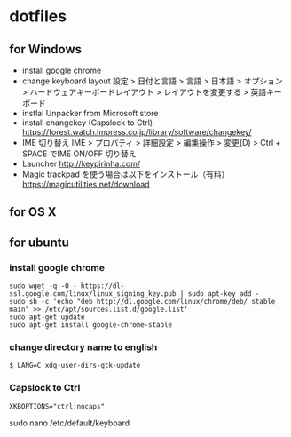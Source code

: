 # dotfiles

## for Windows

- install google chrome
- change keyboard layout
  設定 > 日付と言語 > 言語 > 日本語 > オプション > ハードウェアキーボードレイアウト > レイアウトを変更する > 英語キーボード
- instlal Unpacker from Microsoft store
- install changekey (Capslock to Ctrl)
  https://forest.watch.impress.co.jp/library/software/changekey/
- IME 切り替え 
  IME > プロパティ > 詳細設定 > 編集操作 > 変更(D) > Ctrl + SPACE でIME ON/OFF 切り替え
- Launcher
  http://keypirinha.com/
- Magic trackpad を使う場合は以下をインストール（有料）
  https://magicutilities.net/download

## for OS X


## for ubuntu

### install google chrome 

```
sudo wget -q -O - https://dl-ssl.google.com/linux/linux_signing_key.pub | sudo apt-key add -
sudo sh -c 'echo "deb http://dl.google.com/linux/chrome/deb/ stable main" >> /etc/apt/sources.list.d/google.list'
sudo apt-get update
sudo apt-get install google-chrome-stable
```

### change directory name to english

```
$ LANG=C xdg-user-dirs-gtk-update
```

### Capslock to Ctrl

`XKBOPTIONS="ctrl:nocaps"`

sudo nano /etc/default/keyboard


